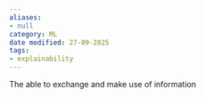 ```yaml
---
aliases:
- null
category: ML
date modified: 27-09-2025
tags:
- explainability
---
```

The able to exchange and make use of information